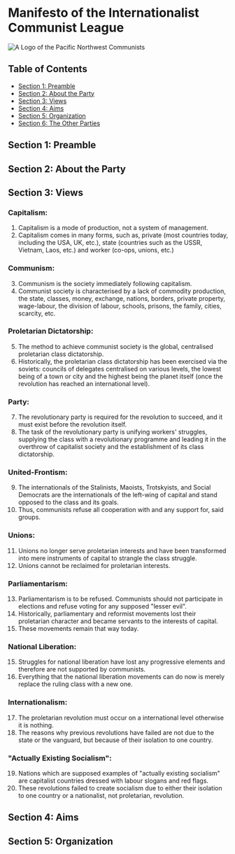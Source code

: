 # Manifesto of the Internationalist Communist League
![A Logo of the Pacific Northwest Communists](left-communist.png)

## Table of Contents

- [Section 1: Preamble](#section-1-preamble)
- [Section 2: About the Party](#section-2-about-the-party)
- [Section 3: Views](#section-3-views)
- [Section 4: Aims](#section-3-aims)
- [Section 5: Organization](#section-5-organization)
- [Section 6: The Other Parties](#section-6-the-other-parties)

## Section 1: Preamble

## Section 2: About the Party

## Section 3: Views

### Capitalism:

1. Capitalism is a mode of production, not a system of management.
2. Capitalism comes in many forms, such as, private (most countries today, including the USA, UK, etc.), state (countries such as the USSR, Vietnam, Laos, etc.) and worker (co-ops, unions, etc.)

### Communism:

3. Communism is the society immediately following capitalism.
4. Communist society is characterised by a lack of commodity production, the state, classes, money, exchange, nations, borders, private property, wage-labour, the division of labour, schools, prisons, the family, cities, scarcity, etc.

### Proletarian Dictatorship:

5. The method to achieve communist society is the global, centralised proletarian class dictatorship.
6. Historically, the proletarian class dictatorship has been exercised via the soviets: councils of delegates centralised on various levels, the lowest being of a town or city and the highest being the planet itself (once the revolution has reached an international level).

### Party:

7. The revolutionary party is required for the revolution to succeed, and it must exist before the revolution itself.
8. The task of the revolutionary party is unifying workers' struggles, supplying the class with a revolutionary programme and leading it in the overthrow of capitalist society and the establishment of its class dictatorship.

### United-Frontism:

9. The internationals of the Stalinists, Maoists, Trotskyists, and Social Democrats are the internationals of the left-wing of capital and stand opposed to the class and its goals.
10. Thus, communists refuse all cooperation with and any support for, said groups.

### Unions:

11. Unions no longer serve proletarian interests and have been transformed into mere instruments of capital to strangle the class struggle.
12. Unions cannot be reclaimed for proletarian interests.

### Parliamentarism:

13. Parliamentarism is to be refused. Communists should not participate in elections and refuse voting for any supposed "lesser evil".
14. Historically, parliamentary and reformist movements lost their proletarian character and became servants to the interests of capital.
15. These movements remain that way today.

### National Liberation:

15. Struggles for national liberation have lost any progressive elements and therefore are not supported by communists.
16. Everything that the national liberation movements can do now is merely replace the ruling class with a new one.

### Internationalism:

17. The proletarian revolution must occur on a international level otherwise it is nothing.
18. The reasons why previous revolutions have failed are not due to the state or the vanguard, but because of their isolation to one country.

### "Actually Existing Socialism":

19. Nations which are supposed examples of "actually existing socialism" are capitalist countries dressed with labour slogans and red flags.
20. These revolutions failed to create socialism due to either their isolation to one country or a nationalist, not proletarian, revolution.

## Section 4: Aims

## Section 5: Organization
